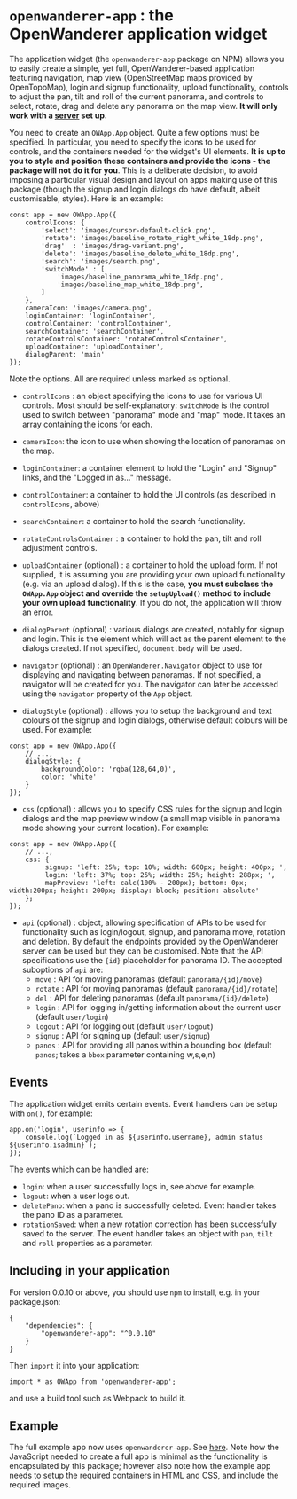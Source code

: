 # `openwanderer-app` : the OpenWanderer application widget

The application widget (the `openwanderer-app` package on NPM) allows you to easily create a simple, yet full, OpenWanderer-based application featuring navigation, map view (OpenStreetMap maps provided by OpenTopoMap), login and signup functionality, upload functionality, controls to adjust the pan, tilt and roll of the current panorama, and controls to select, rotate, drag and delete any panorama on the map view. **It will only work with a [server](https://github.com/openwanderer/server) set up.**

You need to create an `OWApp.App` object. Quite a few options must be specified. In particular, you need to specify the icons to be used for controls, and the containers needed for the widget's UI elements. **It is up to you to style and position these containers and provide the icons - the package will not do it for you**. This is a deliberate decision, to avoid imposing a particular visual design and layout on apps making use of this package (though the signup and login dialogs do have default, albeit customisable, styles). Here is an example:

```
const app = new OWApp.App({
    controlIcons: {
        'select': 'images/cursor-default-click.png',
        'rotate': 'images/baseline_rotate_right_white_18dp.png',    
        'drag'  : 'images/drag-variant.png',
        'delete': 'images/baseline_delete_white_18dp.png',
        'search': 'images/search.png',
        'switchMode' : [
            'images/baseline_panorama_white_18dp.png',
            'images/baseline_map_white_18dp.png',
        ]
    },
    cameraIcon: 'images/camera.png',
    loginContainer: 'loginContainer',
    controlContainer: 'controlContainer',
    searchContainer: 'searchContainer',
    rotateControlsContainer: 'rotateControlsContainer',
    uploadContainer: 'uploadContainer',
    dialogParent: 'main'
});
```

Note the options. All are required unless marked as optional.

- `controlIcons` : an object specifying the icons to use for various UI controls. Most should be self-explanatory: `switchMode` is the control used to switch between "panorama" mode and "map" mode. It takes an array containing the icons for each.

- `cameraIcon`: the icon to use when showing the location of panoramas on the map.

- `loginContainer`: a container element to hold the "Login" and "Signup" links, and the "Logged in as..." message.

- `controlContainer`: a container to hold the UI controls (as described in `controlIcons`, above)

- `searchContainer`: a container to hold the search functionality.

- `rotateControlsContainer` : a container to hold the pan, tilt and roll adjustment controls.

- `uploadContainer` (optional) : a container to hold the upload form. If not supplied, it is assuming you are providing your own upload functionality (e.g. via an upload dialog). If this is the case, **you must subclass the `OWApp.App` object and override the `setupUpload()` method to include your own upload functionality**. If you do not, the application will throw an error.

- `dialogParent` (optional) : various dialogs are created, notably for signup and login. This is the element which will act as the parent element to the dialogs created. If not specified, `document.body` will be used.

- `navigator` (optional) : an `OpenWanderer.Navigator` object to use for displaying and navigating between panoramas. If not specified, a navigator will be created for you. The navigator can later be accessed using the `navigator` property of the `App` object.

- `dialogStyle` (optional) : allows you to setup the background and text colours of the signup and login dialogs, otherwise default colours will be used. For example:

```
const app = new OWApp.App({
    // ...,
    dialogStyle: {
        backgroundColor: 'rgba(128,64,0)',
        color: 'white'
    }
});
```

- `css` (optional) : allows you to specify CSS rules for the signup and login dialogs and the map preview window (a small map visible in panorama mode showing your current location). For example:

```
const app = new OWApp.App({
    // ...,
    css: { 
         signup: 'left: 25%; top: 10%; width: 600px; height: 400px; ', 
         login: 'left: 37%; top: 25%; width: 25%; height: 288px; ',
         mapPreview: 'left: calc(100% - 200px); bottom: 0px; width:200px; height: 200px; display: block; position: absolute'
    };
});
```

- `api` (optional) : object, allowing specification of APIs to be used for functionality such as login/logout, signup, and panorama move, rotation and deletion. By default the endpoints provided by the OpenWanderer server can be used but they can be customised. Note that the API specifications use the `{id}` placeholder for panorama ID. The accepted suboptions of `api` are:
    - `move` : API for moving panoramas (default `panorama/{id}/move`)
    - `rotate` : API for moving panoramas (default `panorama/{id}/rotate`)
    - `del` : API for deleting panoramas (default `panorama/{id}/delete`)
    - `login` : API for logging in/getting information about the current user (default `user/login`)
    - `logout` : API for logging out (default `user/logout`)
    - `signup` : API for signing up (default `user/signup`)
    - `panos` : API for providing all panos within a bounding box (default `panos`; takes a `bbox` parameter containing w,s,e,n)

## Events

The application widget emits certain events. Event handlers can be setup with `on()`, for example:

```
app.on('login', userinfo => {
    console.log(`Logged in as ${userinfo.username}, admin status ${userinfo.isadmin}`);
});
```

The events which can be handled are:

- `login`: when a user successfully logs in, see above for example.
- `logout`: when a user logs out.
- `deletePano`: when a pano is successfully deleted. Event handler takes the pano ID as a parameter.
- `rotationSaved`: when a new rotation correction has been successfully saved to the server. The event handler takes an object with `pan`, `tilt` and `roll` properties as a parameter. 


## Including in your application

For version 0.0.10 or above, you should use `npm` to install, e.g. in your package.json:
```
{
    "dependencies": {
        "openwanderer-app": "^0.0.10"
    }
}
```
Then `import` it into your application:
```
import * as OWApp from 'openwanderer-app';
```
and use a build tool such as Webpack to build it. 

## Example

The full example app now uses `openwanderer-app`. See [here](https://github.com/openwanderer/example-app/tree/master/full). Note how the JavaScript needed to create a full app is minimal as the functionality is encapsulated by this package; however also note how the example app needs to setup the required containers in HTML and CSS, and include the required images.
